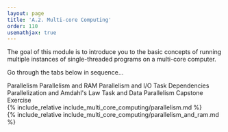 ```yaml
---
layout: page
title: 'A.2. Multi-core Computing'
order: 110
usemathjax: true
---
```


The goal of this module is to introduce you to the basic concepts of running 
multiple instances of single-threaded programs on a multi-core computer.

Go through the tabs below in sequence...

<div class="ui pointing secondary menu">
  <a class="item " data-tab="first">Parallelism</a>
  <a class="item " data-tab="second">Parallelism and RAM</a>
  <a class="item " data-tab="third">Parallelism and I/O</a>
  <a class="item " data-tab="fourth">Task Dependencies </a>
  <a class="item " data-tab="fifth">Parallelization and Amdahl's Law</a>
  <a class="item " data-tab="sixth">Task and Data Parallelism</a>
  <a class="item " data-tab="seventh">Capstone Exercise</a>
</div>

<div markdown="1" class="ui tab segment active" data-tab="first">
  {% include_relative include_multi_core_computing/parallelism.md %}
</div>

<div markdown="1" class="ui tab segment" data-tab="second">
  {% include_relative include_multi_core_computing/parallelism_and_ram.md %}
</div>

<div markdown="1" class="ui tab segment" data-tab="third">
</div>

<div markdown="1" class="ui tab segment" data-tab="fourth">
</div>

<div markdown="1" class="ui tab segment" data-tab="fifth">
</div>

<div markdown="1" class="ui tab segment" data-tab="sixth">
</div>

<div markdown="1" class="ui tab segment" data-tab="seventh">
</div>
